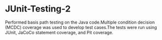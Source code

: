 # JUnit-Testing-2
Performed basis path testing on the Java code.Multiple condition decision (MCDC) coverage was used to develop test cases.The tests were run using JUnit, JaCoCo statement coverage, and Pit coverage.
